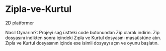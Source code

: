 # Zipla-ve-Kurtul
2D platformer

Nasıl Oynarım?:
Projeyi sağ üstteki code butonundan Zip olarak indirin.
Zip dosyasını indikten sonra içindeki Zıpla ve Kurtul dosyasını masaüstüne atın.
Zıpla ve Kurtul dosyasının içinde exe isimli dosyayı açın ve oyunu başlatın.
